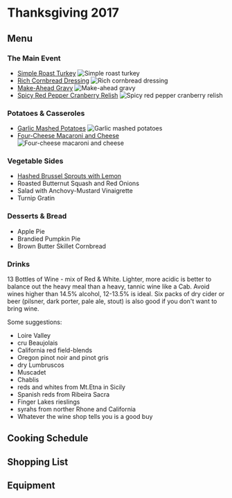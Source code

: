# Thanksgiving 2017

## Menu

### The Main Event

- [Simple Roast Turkey](https://cooking.nytimes.com/recipes/1015474-simple-roast-turkey) ![Simple roast turkey](https://static01.nyt.com/images/2014/04/08/dining/unturkey-still/unturkey-still-videoSixteenByNine540.jpg)
- [Rich Cornbread Dressing](https://cooking.nytimes.com/recipes/418-rich-cornbread-dressing) ![Rich cornbread dressing](https://static01.nyt.com/images/2015/10/16/dining/16COOKING-CORNBREADDRESSING/16COOKING-CORNBREADDRESSING-articleLarge.jpg)
- [Make-Ahead Gravy](https://cooking.nytimes.com/recipes/1015197-make-ahead-gravy) ![Make-ahead gravy](https://static01.nyt.com/images/2013/11/08/dining/08makeaheadgravy/08makeaheadgravy-mediumThreeByTwo440-v3.jpg)
- [Spicy Red Pepper Cranberry Relish](https://cooking.nytimes.com/recipes/1015348-spicy-red-pepper-cranberry-relish) ![Spicy red pepper cranberry relish](https://static01.nyt.com/images/2013/11/08/dining/08spicyredpeppercranberry/08spicyredpeppercranberry-articleLarge.jpg)

### Potatoes & Casseroles

- [Garlic Mashed Potatoes](https://cooking.nytimes.com/recipes/4288-garlic-mashed-potatoes) ![Garlic mashed potatoes](https://static01.nyt.com/images/2015/10/15/dining/15COOKING-MASHEDPOTATOES2/15COOKING-MASHEDPOTATOES2-articleLarge.jpg)
- [Four-Cheese Macaroni and Cheese](https://cooking.nytimes.com/recipes/1014635-four-cheese-macaroni-and-cheese) ![Four-cheese macaroni and cheese](https://static01.nyt.com/images/2013/03/27/dining/27APPE/27APPE-articleLarge.jpg)

### Vegetable Sides

- [Hashed Brussel Sprouts with Lemon](https://cooking.nytimes.com/recipes/453-hashed-brussels-sprouts-with-lemon)
- Roasted Butternut Squash and Red Onions
- Salad with Anchovy-Mustard Vinaigrette
- Turnip Gratin

### Desserts & Bread

- Apple Pie
- Brandied Pumpkin Pie
- Brown Butter Skillet Cornbread

### Drinks

13 Bottles of Wine - mix of Red & White. Lighter, more acidic is better to balance out the heavy meal than a heavy, tannic wine like a Cab. Avoid wines higher than 14.5% alcohol, 12-13.5% is ideal. Six packs of dry cider or beer (pilsner, dark porter, pale ale, stout) is also good if you don't want to bring wine.

Some suggestions:

- Loire Valley
- cru Beaujolais
- California red field-blends
- Oregon pinot noir and pinot gris
- dry Lumbruscos
- Muscadet
- Chablis
- reds and whites from Mt.Etna in Sicily
- Spanish reds from Ribeira Sacra
- Finger Lakes rieslings
- syrahs from norther Rhone and California
- Whatever the wine shop tells you is a good buy

## Cooking Schedule

## Shopping List

## Equipment

